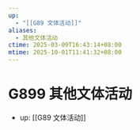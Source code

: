 ```yaml
---
up:
  - "[[G89 文体活动]]"
aliases:
  - 其他文体活动
ctime: 2025-03-09T16:43:14+08:00
mtime: 2025-10-01T11:41:32+08:00
---
```


# G899 其他文体活动

- up: [[G89 文体活动]]
